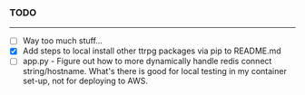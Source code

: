 ### TODO

---

- [ ] Way too much stuff...
- [x] Add steps to local install other ttrpg packages via pip to README.md
- [ ] app.py - Figure out how to more dynamically handle redis connect string/hostname.  What's there is good for local testing in my container set-up, not for deploying to AWS.
